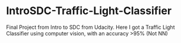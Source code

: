 # IntroSDC-Traffic-Light-Classifier
Final Project from Intro to SDC from Udacity. Here I got a Traffic Light Classifier using computer vision, with an accuracy >95% (Not NN)
